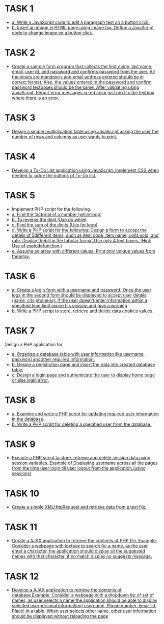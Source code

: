 # TASK 1
- [a. Write a JavaScript code to edit a paragraph text on a button click.](https://github.com/prabhasg03/Task-Codes/blob/SLL(Scripting-Language-Lab)/SLL/Task%201/Task%201(a).html)
- [b. Insert an image in HTML page using image tag. Define a JavaScript code to change image on a button click.](https://github.com/prabhasg03/Task-Codes/blob/SLL(Scripting-Language-Lab)/SLL/Task%201/Task%201(b).html)
# TASK 2
- [Create a sample form program that collects the first name, last name, email, user id, and 
password and confirms password from the user. All the inputs are mandatory and email address 
entered should be in correct format. Also, the values entered in the password and confirm 
password textboxes should be the same. After validating using JavaScript, Report error 
messages in red color just next to the textbox where there is an error.](https://github.com/prabhasg03/Task-Codes/blob/SLL(Scripting-Language-Lab)/SLL/Task%202/Task%202.html)
# TASK 3
- [Design a simple multiplication table using JavaScript asking the user the number of rows and columns as user wants to print.](https://github.com/prabhasg03/Task-Codes/blob/SLL(Scripting-Language-Lab)/SLL/Task%203/Task%203.html)
# TASK 4
- [Develop a To-Do List application using JavaScript. Implement CSS when needed to judge the outlook of To-Do list.](https://github.com/prabhasg03/Task-Codes/blob/SLL(Scripting-Language-Lab)/SLL/task%204.html)
# TASK 5
- Implement PHP script for the following.
 - [a. Find the factorial of a number (while loop)](https://github.com/prabhasg03/Task-Codes/blob/SLL(Scripting-Language-Lab)/SLL/Task%205/5a.php)
 - [b. To reverse the digit (Use do while)](https://github.com/prabhasg03/Task-Codes/blob/SLL(Scripting-Language-Lab)/SLL/Task%205/5b.php)
 - [c. Find the sum of the digits (Use for loop)](https://github.com/prabhasg03/Task-Codes/blob/SLL(Scripting-Language-Lab)/SLL/Task%205/5c.php)
 - [d. Write a PHP script for the following: Design a form to accept the details of 5different items, such as item code, item name, units sold, and rate. Display thebill in the tabular format.Use only 4 text boxes. (Hint: Use of explodefunction.)](https://github.com/prabhasg03/Task-Codes/blob/SLL(Scripting-Language-Lab)/SLL/Task%205/5d.php)
 - [e. Assume an array with different values. Print only unique values from thearray.](https://github.com/prabhasg03/Task-Codes/blob/SLL(Scripting-Language-Lab)/SLL/Task%205/5e.php)
# TASK 6
- [a. Create a login form with a username and password. Once the user logs in,the second form should be displayed to accept user details (name, city,phoneno). If the user doesn’t enter information within a specified time limit,expire his session and give a warning](https://github.com/prabhasg03/Task-Codes/blob/SLL(Scripting-Language-Lab)/SLL/Task%206/6a1.php)
- [b. Write a PHP script to store, retrieve and delete data cookies values.](https://github.com/prabhasg03/Task-Codes/blob/SLL(Scripting-Language-Lab)/SLL/Task%206/6bcookie.php)
# TASK 7
Design a PHP application for
- [a. Organize a database table with user information like username, password andother required information.](https://github.com/prabhasg03/Task-Codes/blob/SLL(Scripting-Language-Lab)/SLL/Task%207/7a.php)
- [b. Design a registration page and insert the data into created database table.](https://github.com/prabhasg03/Task-Codes/blob/SLL(Scripting-Language-Lab)/SLL/Task%207/7b.php)
- [c. Design a login page and authenticate the user to display home page or else login error.](https://github.com/prabhasg03/Task-Codes/blob/SLL(Scripting-Language-Lab)/SLL/Task%207/7c.php)
# TASK 8
- [a. Examine and write a PHP script for updating required user information in the database.](https://github.com/prabhasg03/Task-Codes/blob/SLL(Scripting-Language-Lab)/SLL/Task%208/8a.php)
- [b. Write a PHP script for deleting a specified user from the database.](https://github.com/prabhasg03/Task-Codes/blob/SLL(Scripting-Language-Lab)/SLL/Task%208/8b.php)
# TASK 9
- [Execute a PHP script to store, retrieve and delete session data using session variables. Example of Displaying username across all the pages from the time user login till user logout from the application.(using sessions)](https://github.com/prabhasg03/Task-Codes/blob/SLL(Scripting-Language-Lab)/SLL/Task%209/9a.php)
# TASK 10
- [Create a simple XMLHttpRequest and retrieve data from a text file.](https://github.com/prabhasg03/Task-Codes/blob/SLL(Scripting-Language-Lab)/SLL/Task%2010/10.html)
# TASK 11
- [Create a AJAX application to retrieve the contents of PHP file. Example: Consider a webpage with textbox to search for a name, as the user enter a character, 
the application should display all the suggested names with that character, if no match display no suggests message.](https://github.com/prabhasg03/Task-Codes/blob/SLL(Scripting-Language-Lab)/SLL/Task%2011/11.html)
# TASK 12
- [Develop a AJAX application to retrieve the contents of database.Example: Consider a webpage with a dropdown list of set of names, as user selects a name the 
application should be able to display selected userpersonal information( username, Phone number, Email-id, Place) in a table. When user selects other name, other user information should be displayed without reloading the page](https://github.com/prabhasg03/Task-Codes/blob/SLL(Scripting-Language-Lab)/SLL/Task%2012/12.html)
